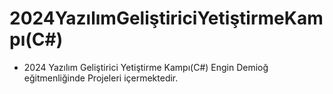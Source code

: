 # 2024YazılımGeliştiriciYetiştirmeKampı(C#)
* 2024 Yazılım Geliştirici Yetiştirme Kampı(C#) Engin Demioğ eğitmenliğinde  Projeleri içermektedir.
